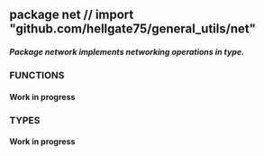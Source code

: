 ## package net // import "github.com/hellgate75/general_utils/net"

##### Package network implements networking operations in type.

### FUNCTIONS

#### Work in progress

### TYPES

#### Work in progress
        